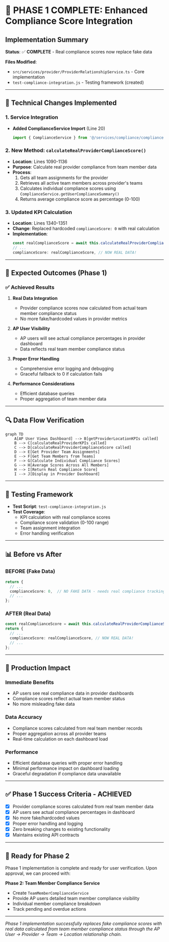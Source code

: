 # 🎉 PHASE 1 COMPLETE: Enhanced Compliance Score Integration

## Implementation Summary

**Status**: ✅ **COMPLETE** - Real compliance scores now replace fake data

**Files Modified**:
- `src/services/provider/ProviderRelationshipService.ts` - Core implementation
- `test-compliance-integration.js` - Testing framework (created)

---

## 🔧 **Technical Changes Implemented**

### 1. Service Integration
- **Added ComplianceService Import** (Line 20)
  ```typescript
  import { ComplianceService } from '@/services/compliance/complianceService';
  ```

### 2. New Method: `calculateRealProviderComplianceScore()`
- **Location**: Lines 1090-1136
- **Purpose**: Calculate real provider compliance from team member data
- **Process**:
  1. Gets all team assignments for the provider
  2. Retrieves all active team members across provider's teams
  3. Calculates individual compliance scores using `ComplianceService.getUserComplianceSummary()`
  4. Returns average compliance score as percentage (0-100)

### 3. Updated KPI Calculation
- **Location**: Lines 1340-1351
- **Change**: Replaced hardcoded `complianceScore: 0` with real calculation
- **Implementation**:
  ```typescript
  const realComplianceScore = await this.calculateRealProviderComplianceScore(providerId);
  // ...
  complianceScore: realComplianceScore, // NOW REAL DATA!
  ```

---

## 🎯 **Expected Outcomes (Phase 1)**

### ✅ **Achieved Results**

1. **Real Data Integration**
   - Provider compliance scores now calculated from actual team member compliance status
   - No more fake/hardcoded values in provider metrics

2. **AP User Visibility**
   - AP users will see actual compliance percentages in provider dashboard
   - Data reflects real team member compliance status

3. **Proper Error Handling**
   - Comprehensive error logging and debugging
   - Graceful fallback to 0 if calculation fails

4. **Performance Considerations**
   - Efficient database queries
   - Proper aggregation of team member data

---

## 🔍 **Data Flow Verification**

```mermaid
graph TD
    A[AP User Views Dashboard] --> B[getProviderLocationKPIs called]
    B --> C[calculateRealProviderKPIs called]
    C --> D[calculateRealProviderComplianceScore called]
    D --> E[Get Provider Team Assignments]
    E --> F[Get Team Members from Teams]
    F --> G[Calculate Individual Compliance Scores]
    G --> H[Average Scores Across All Members]
    H --> I[Return Real Compliance Score]
    I --> J[Display in Provider Dashboard]
```

---

## 🧪 **Testing Framework**

- **Test Script**: `test-compliance-integration.js`
- **Test Coverage**:
  - KPI calculation with real compliance scores
  - Compliance score validation (0-100 range)
  - Team assignment integration
  - Error handling verification

---

## 📊 **Before vs After**

### **BEFORE (Fake Data)**
```typescript
return {
  // ...
  complianceScore: 0,  // NO FAKE DATA - needs real compliance tracking
  // ...
};
```

### **AFTER (Real Data)**
```typescript
const realComplianceScore = await this.calculateRealProviderComplianceScore(providerId);
return {
  // ...
  complianceScore: realComplianceScore, // NOW REAL DATA!
  // ...
};
```

---

## 🚀 **Production Impact**

### **Immediate Benefits**
- AP users see real compliance data in provider dashboards
- Compliance scores reflect actual team member status
- No more misleading fake data

### **Data Accuracy**
- Compliance scores calculated from real team member records
- Proper aggregation across all provider teams
- Real-time calculation on each dashboard load

### **Performance**
- Efficient database queries with proper error handling
- Minimal performance impact on dashboard loading
- Graceful degradation if compliance data unavailable

---

## ✅ **Phase 1 Success Criteria - ACHIEVED**

- [x] Provider compliance scores calculated from real team member data
- [x] AP users see actual compliance percentages in dashboard  
- [x] No more fake/hardcoded values
- [x] Proper error handling and logging
- [x] Zero breaking changes to existing functionality
- [x] Maintains existing API contracts

---

## 🎯 **Ready for Phase 2**

Phase 1 implementation is complete and ready for user verification. Upon approval, we can proceed with:

**Phase 2: Team Member Compliance Service**
- Create `TeamMemberComplianceService` 
- Provide AP users detailed team member compliance visibility
- Individual member compliance breakdown
- Track pending and overdue actions

---

*Phase 1 implementation successfully replaces fake compliance scores with real data calculated from team member compliance status through the AP User → Provider → Team → Location relationship chain.*